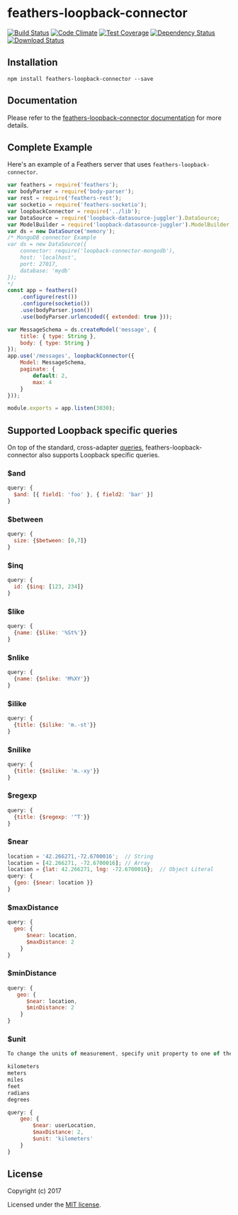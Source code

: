 # feathers-loopback-connector

[![Build Status](https://travis-ci.org/feathersjs/feathers-loopback-connector.png?branch=master)](https://travis-ci.org/feathersjs/feathers-loopback-connector)
[![Code Climate](https://codeclimate.com/github/feathersjs/feathers-loopback-connector/badges/gpa.svg)](https://codeclimate.com/github/feathersjs/feathers-loopback-connector)
[![Test Coverage](https://codeclimate.com/github/feathersjs/feathers-loopback-connector/badges/coverage.svg)](https://codeclimate.com/github/feathersjs/feathers-loopback-connector/coverage)
[![Dependency Status](https://img.shields.io/david/feathersjs/feathers-loopback-connector.svg?style=flat-square)](https://david-dm.org/feathersjs/feathers-loopback-connector)
[![Download Status](https://img.shields.io/npm/dm/feathers-loopback-connector.svg?style=flat-square)](https://www.npmjs.com/package/feathers-loopback-connector)

> 

## Installation

```
npm install feathers-loopback-connector --save
```

## Documentation

Please refer to the [feathers-loopback-connector documentation](http://docs.feathersjs.com/) for more details.

## Complete Example

Here's an example of a Feathers server that uses `feathers-loopback-connector`. 

```js
var feathers = require('feathers');
var bodyParser = require('body-parser');
var rest = require('feathers-rest');
var socketio = require('feathers-socketio');
var loopbackConnector = require('../lib');
var DataSource = require('loopback-datasource-juggler').DataSource;
var ModelBuilder = require('loopback-datasource-juggler').ModelBuilder;
var ds = new DataSource('memory');
/* MongoDB connector Example
var ds = new DataSource({
    connector: require('loopback-connector-mongodb'),
    host: 'localhost',
    port: 27017,
    database: 'mydb'
});
*/
const app = feathers()
    .configure(rest())
    .configure(socketio())
    .use(bodyParser.json())
    .use(bodyParser.urlencoded({ extended: true }));

var MessageSchema = ds.createModel('message', {
    title: { type: String },
    body: { type: String }
});
app.use('/messages', loopbackConnector({
    Model: MessageSchema,
    paginate: {
        default: 2,
        max: 4
    }
}));

module.exports = app.listen(3030);
```

## Supported Loopback specific queries

On top of the standard, cross-adapter [queries](http://docs.feathersjs.com/databases/querying.html), feathers-loopback-connector also supports Loopback specific queries.

### $and

```js
query: {
  $and: [{ field1: 'foo' }, { field2: 'bar' }]
}
```
### $between

```js
query: {
  size: {$between: [0,7]}
}
```

### $inq

```js
query: {
  id: {$inq: [123, 234]}
}
```

### $like

```js
query: {
  {name: {$like: '%St%'}}
}
```

### $nlike

```js
query: {
  {name: {$nlike: 'M%XY'}}
}
```

### $ilike

```js
query: {
  {title: {$ilike: 'm.-st'}}
}
```

### $nilike

```js
query: {
  {title: {$nilike: 'm.-xy'}}
}
```

### $regexp

```js
query: {
  {title: {$regexp: '^T'}}
}
```

### $near

```js
location = '42.266271,-72.6700016';  // String
location = [42.266271, -72.6700016]; // Array
location = {lat: 42.266271, lng: -72.6700016};  // Object Literal
query: {
  {geo: {$near: location }}
}
```

### $maxDistance

```js
query: {
  geo: {
      $near: location,
      $maxDistance: 2
    }
}
```

### $minDistance

```js
query: {
   geo: {
      $near: location,
      $minDistance: 2
    }
}
```

### $unit

```js
To change the units of measurement, specify unit property to one of the following:

kilometers
meters
miles
feet
radians
degrees

query: {
    geo: {
        $near: userLocation,
        $maxDistance: 2,
        $unit: 'kilometers'
    }
}
```

## License

Copyright (c) 2017

Licensed under the [MIT license](LICENSE).

